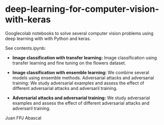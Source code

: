 # deep-learning-for-computer-vision-with-keras

Googlecolab notebooks to solve several computer vision problems using deep learning with with Python and keras. 

See contents.ipynb:

- **Image classification with transfer learning:** Image classification using transfer learning and fine tuning on the flowers dataset.
  
- **Image classification with ensemble learning:** We combine several models using ensemble methods.  Adversarial attacks and adversarial training: We study adversarial examples and assess the effect of different adversarial attacks and adversaril training.

- **Adversarial attacks and adversarial training:** We study adversarial examples and assess the effect of different adversarial attacks and adversaril training.

Juan FPJ Abascal 
